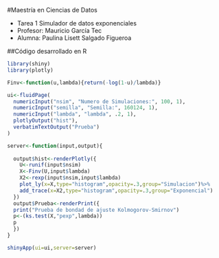 #Maestría en Ciencias de Datos
* Tarea 1 Simulador de datos exponenciales
* Profesor: Mauricio García Tec
* Alumna: Paulina Lisett Salgado Figueroa

##Código desarrollado en R
````R
library(shiny)
library(plotly)

Finv<-function(u,lambda){return(-log(1-u)/lambda)}

ui<-fluidPage(
  numericInput("nsim", "Numero de Simulaciones:", 100, 1),
  numericInput("semilla", "Semilla:", 160124, 1),
  numericInput("lambda", "lambda", .2, 1),
  plotlyOutput("hist"),
  verbatimTextOutput("Prueba")
)

server<-function(input,output){
  
  output$hist<-renderPlotly({
    U<-runif(input$nsim)
    X<-Finv(U,input$lambda)
    X2<-rexp(input$nsim,input$lambda)
    plot_ly(x=X,type="histogram",opacity=.3,group="Simulacion")%>%
    add_trace(x=X2,type="histogram",opacity=.3,group="Exponencial")
  })
  output$Prueba<-renderPrint({
  print("Prueba de bondad de ajuste Kolmogorov-Smirnov")
  p<-(ks.test(X,"pexp",lambda))
  p
  })
}

shinyApp(ui=ui,server=server)



